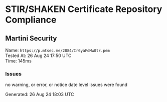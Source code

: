 # STIR/SHAKEN Certificate Repository Compliance

## Martini Security

Name: `https://p.mtsec.me/2884/Ir6yaFdMw0tr.pem`\
Tested At: 26 Aug 24 17:50 UTC\
Time: 145ms

### Issues

no warning, or error, or notice date level issues were found

Generated: 26 Aug 24 18:03 UTC
